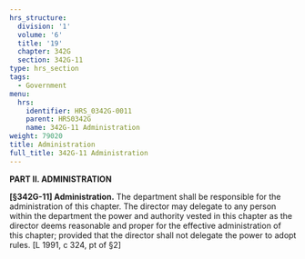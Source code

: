 ```yaml
---
hrs_structure:
  division: '1'
  volume: '6'
  title: '19'
  chapter: 342G
  section: 342G-11
type: hrs_section
tags:
  - Government
menu:
  hrs:
    identifier: HRS_0342G-0011
    parent: HRS0342G
    name: 342G-11 Administration
weight: 79020
title: Administration
full_title: 342G-11 Administration
---
```

**PART II. ADMINISTRATION**

**[§342G-11] Administration.** The department shall be responsible for the administration of this chapter. The director may delegate to any person within the department the power and authority vested in this chapter as the director deems reasonable and proper for the effective administration of this chapter; provided that the director shall not delegate the power to adopt rules. [L 1991, c 324, pt of §2]